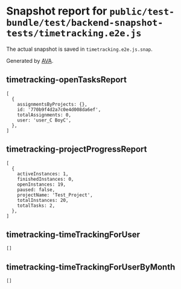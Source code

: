 # Snapshot report for `public/test-bundle/test/backend-snapshot-tests/timetracking.e2e.js`

The actual snapshot is saved in `timetracking.e2e.js.snap`.

Generated by [AVA](https://ava.li).

## timetracking-openTasksReport

    [
      {
        assignmentsByProjects: {},
        id: '770b9f4d2a7c0e4d008da6ef',
        totalAssignments: 0,
        user: 'user_C BoyC',
      },
    ]

## timetracking-projectProgressReport

    [
      {
        activeInstances: 1,
        finishedInstances: 0,
        openInstances: 19,
        paused: false,
        projectName: 'Test_Project',
        totalInstances: 20,
        totalTasks: 2,
      },
    ]

## timetracking-timeTrackingForUser

    []

## timetracking-timeTrackingForUserByMonth

    []
